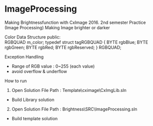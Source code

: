 # ImageProcessing
Making Brightnessfunction with CxImage
2016. 2nd semester Practice (Image Processing)
Making Image brighter or darker

Color Data Structure
public:<br/>
  RGBQUAD m_color;
typedef struct tagRGBQUAD {
  BYTE rgbBlue;
  BYTE rgbGreen;
  BYTE rgbRed;
  BYTE rgbReserved;
} RGBQUAD;

Exception Handling
 - Range of RGB value : 0~255 (each value)
 - avoid overflow & underflow
 
How to run

1. Open Solution File
Path : Template\cximage\CxImgLib.sln
- Build Library solution

2. Open Solution File
Path : Brightness\SRC\ImageProcessing.sln
- Build template solution
